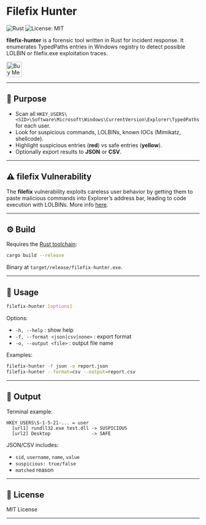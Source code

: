 # Filefix Hunter

![Rust](https://img.shields.io/badge/Rust-Programming%20Language-informational?style=flat&logo=rust)
![License: MIT](https://img.shields.io/badge/License-MIT-yellow.svg)


**filefix-hunter** is a forensic tool written in Rust for incident response. It enumerates TypedPaths entries in Windows registry to detect possible LOLBIN or filefix.exe exploitation traces.

<a href="https://ko-fi.com/durok" target="_blank">
  <img src="https://cdn.ko-fi.com/cdn/kofi5.png" alt="Buy Me a Coffee at ko-fi.com" height="40">
</a>

---

## 🚀 Purpose

- Scan all `HKEY_USERS\<SID>\Software\Microsoft\Windows\CurrentVersion\Explorer\TypedPaths` for each user.
- Look for suspicious commands, LOLBINs, known IOCs (Mimikatz, shellcode).
- Highlight suspicious entries (**red**) vs safe entries (**yellow**).
- Optionally export results to **JSON** or **CSV**.

---

## ⚠️ filefix Vulnerability

The **filefix** vulnerability exploits careless user behavior by getting them to paste malicious commands into Explorer’s address bar, leading to code execution with LOLBINs. More info [here](https://mrd0x.com/filefix-clickfix-alternative/).

---

## ⚙ Build

Requires the [Rust toolchain](https://www.rust-lang.org/tools/install):

```sh
cargo build --release
```

Binary at `target/release/filefix-hunter.exe`.

---

## 🚀 Usage

```sh
filefix-hunter [options]
```

Options:

* `-h, --help` : show help
* `-f, --format <json|csv|none>` : export format
* `-o, --output <file>` : output file name

Examples:

```sh
filefix-hunter -f json -o report.json
filefix-hunter --format=csv --output=report.csv
```

---

## 📝 Output

Terminal example:

```
HKEY_USERS\S-1-5-21-... = user
  [url1] rundll32.exe test.dll -> SUSPICIOUS
  [url2] Desktop               -> SAFE
```

JSON/CSV includes:

* `sid`, `username`, `name`, `value`
* `suspicious: true/false`
* `matched` reason

---

## 📝 License

MIT License

---
